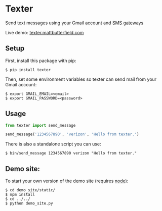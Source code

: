 Texter
======

Send text messages using your Gmail account and [SMS gateways](https://en.wikipedia.org/wiki/SMS_gateway)  

Live demo: [texter.mattbutterfield.com](http://texter.mattbutterfield.com)

## Setup

First, install this package with pip:

    $ pip install texter

Then, set some environment variables so texter can send mail from your Gmail account:

    $ export GMAIL_EMAIL=<email>
    $ export GMAIL_PASSWORD=<password>

## Usage

```python
from texter import send_message

send_message('1234567890', 'verizon', 'Hello from texter.')
```

There is also a standalone script you can use:

    $ bin/send_message 1234567890 verizon "Hello from texter."

## Demo site:

To start your own version of the demo site (requires [node](https://nodejs.org/en/)):

    $ cd demo_site/static/
    $ npm install
    $ cd ../../
    $ python demo_site.py
